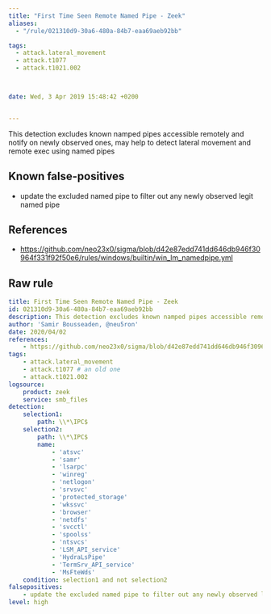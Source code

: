 ```yaml
---
title: "First Time Seen Remote Named Pipe - Zeek"
aliases:
  - "/rule/021310d9-30a6-480a-84b7-eaa69aeb92bb"

tags:
  - attack.lateral_movement
  - attack.t1077
  - attack.t1021.002



date: Wed, 3 Apr 2019 15:48:42 +0200


---
```


This detection excludes known namped pipes accessible remotely and notify on newly observed ones, may help to detect lateral movement and remote exec using named pipes

<!--more-->


## Known false-positives

* update the excluded named pipe to filter out any newly observed legit named pipe



## References

* https://github.com/neo23x0/sigma/blob/d42e87edd741dd646db946f30964f331f92f50e6/rules/windows/builtin/win_lm_namedpipe.yml


## Raw rule
```yaml
title: First Time Seen Remote Named Pipe - Zeek
id: 021310d9-30a6-480a-84b7-eaa69aeb92bb
description: This detection excludes known namped pipes accessible remotely and notify on newly observed ones, may help to detect lateral movement and remote exec using named pipes
author: 'Samir Bousseaden, @neu5ron'
date: 2020/04/02
references:
    - https://github.com/neo23x0/sigma/blob/d42e87edd741dd646db946f30964f331f92f50e6/rules/windows/builtin/win_lm_namedpipe.yml
tags:
    - attack.lateral_movement
    - attack.t1077 # an old one
    - attack.t1021.002
logsource:
    product: zeek
    service: smb_files
detection:
    selection1:
        path: \\*\IPC$
    selection2:
        path: \\*\IPC$
        name:
            - 'atsvc'
            - 'samr'
            - 'lsarpc'
            - 'winreg'
            - 'netlogon'
            - 'srvsvc'
            - 'protected_storage'
            - 'wkssvc'
            - 'browser'
            - 'netdfs'
            - 'svcctl'
            - 'spoolss'
            - 'ntsvcs'
            - 'LSM_API_service'
            - 'HydraLsPipe'
            - 'TermSrv_API_service'
            - 'MsFteWds'
    condition: selection1 and not selection2
falsepositives:
    - update the excluded named pipe to filter out any newly observed legit named pipe
level: high

```
